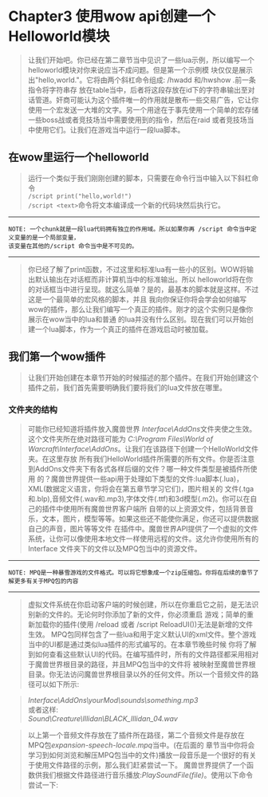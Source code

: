 # Chapter3 使用wow api创建一个Helloworld模块
>	让我们开始吧。你已经在第二章节当中见识了一些lua示例，所以编写一个helloworld模块对你来说应当不成问题。但是第一个示例模
	块仅仅是展示出"hello,world."。它将由两个斜杠命令组成: /hwadd <id> <text>和/hwshow <id>.前一条指令将字符串存
	放在table当中，后者将这段存放在id下的字符串输出至对话管道。奸商可能认为这个插件唯一的作用就是散布一些交易广告，它让你
	使用一个宏发送一大堆的文字。另一个用途在于事先使用一个简单的宏存储一些boss战或者竞技场当中需要使用到的指令，然后在raid
	或者竞技场当中使用它们。让我们在游戏当中运行一段lua脚本。

## 在wow里运行一个helloworld
>	运行一个类似于我们刚刚创建的脚本，只需要在命令行当中输入以下斜杠命令    
	`/script print("hello,world!")`    
	`/script <text>`命令将文本<text>编译成一个新的代码块然后执行它。
---
    NOTE: 一个chunk就是一段lua代码拥有独立的作用域。所以如果你再 /script 命令当中定义变量的是一个局部变量，
    该变量在其他的/script 命令当中是不可见的。

---
>	你已经了解了print函数，不过这里和标准lua有一些小的区别。WOW将输出默认输出在对话框而非计算机当中的标准输出。所以
	helloworld将在你的对话框当中进行呈现。就这么简单？是的，最基本的脚本就是这样。不过这是一个最简单的宏风格的脚本，并且
	我向你保证你将会学会如何编写wow的插件，那么让我们编写一个真正的插件。刚才的这个实例只是像你展示在wow当中的lua和普通
	的lua并没有什么区别。现在我们可以开始创建一个lua脚本，作为一个真正的插件在游戏启动时被加载。

## 我们第一个wow插件

>	让我们开始创建在本章节开始的时候描述的那个插件。在我们开始创建这个插件之前，我们首先需要明确我们要将我们的lua文件放在哪里。

### 文件夹的结构

>	可能你已经知道将插件放入魔兽世界 *Interface\AddOns*文件夹使之生效。这个文件夹所在绝对路径可能为
	*C:\Program Files\World of Warcraft\Interface\AddOns*。让我们在该路径下创建一个HelloWorld文件夹。在这里存放
	所有我们HelloWorld插件所需要的所有文件。你是否注意到AddOns文件夹下有各式各样后缀的文件？哪一种文件类型是被插件所使用
	的？魔兽世界提供一些api用于处理如下类型的文件:lua脚本(.lua)，XML(数据定义语言，你将会在第五章节学习它们)，图片相关的
	文件(.tga和.blp),音频文件(.wav和.mp3),字体文件(.ttf)和3d模型(.m2)。你可以在自己的插件中使用所有魔兽世界客户端所
	自带的以上资源文件，包括背景音乐，文本，图片，模型等等。如果这些还不能使你满足，你还可以提供数据自己的声音，图片等等文件
	在插件中。魔兽世界API提供了一个虚拟的文件系统，让你可以像使用本地文件一样使用远程的文件。这允许你使用所有的Interface
	文件夹下的文件以及MPQ包当中的资源文件。

---
    NOTE: MPQ是一种暴雪游戏的文件格式。可以将它想象成一个zip压缩包。你将在后续的章节了解更多有关于MPQ包的内容
---
>	虚拟文件系统在你启动客户端的时候创建，所以在你重启它之前，是无法识别新的文件的。无论何时你添加了新的文件，你必须重启
    游戏；简单的重新加载你的插件(使用 /reload 或者 /script ReloadUI())无法是新增的文件生效。
	MPQ包同样包含了一些lua和用于定义默认UI的xml文件。整个游戏当中的UI都是通过类似lua插件的形式编写的。在本章节晚些时候
	你将了解到如何查看这些默认UI的代码。在编写插件时，所有的文件路径都采用相对于魔兽世界根目录的路径，并且MPQ包当中的文件将
	被映射至魔兽世界根目录。你无法访问魔兽世界根目录以外的任何文件。所以一个音频文件的路径可以如下所示:

>	*Interface\AddOns\yourMod\sounds\something.mp3*  
	或者这样:  
	*Sound\Creature\Illidan\BLACK_Illidan_04.wav*

>	以上第一个音频文件存放在了插件所在路径，第二个音频文件是存放在MPQ包*expansion-speech-locale.mpq*当中。(在后面的
    章节当中你将会学习到如何浏览和解压MPQ包当中的文件)播放一段音乐是一个很好的有关于使用文件路径的示例，那么我们赶紧尝试一下。
    魔兽世界提供了一个函数供我们根据文件路径进行音乐播放:*PlaySoundFile(file)*。使用以下命令尝试一下:

